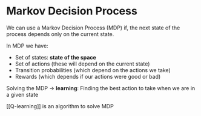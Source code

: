 # Markov Decision Process
We can use a Markov  Decision Process (MDP) if, the next state of the process depends only on the current state.

In MDP we have:
* Set of states: **state of the space**
* Set of actions (these will depend on the current state)
* Transition probabilities (which depend on the actions we take)
* Rewards (which depends if our actions were good or bad)

Solving the MDP $\to$ **learning**: Finding the best action to take when we are in a given state

[[Q-learning]] is an algorithm to solve MDP